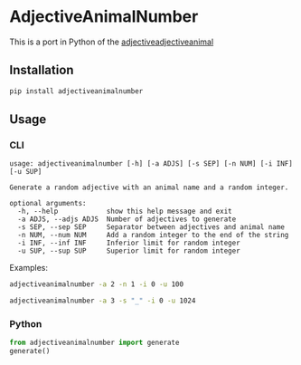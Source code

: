 # AdjectiveAnimalNumber

This is a port in Python of the [adjectiveadjectiveanimal](https://github.com/nii236/adjectiveadjectiveanimal)

## Installation

```bash 
pip install adjectiveanimalnumber
```

## Usage

### CLI
    usage: adjectiveanimalnumber [-h] [-a ADJS] [-s SEP] [-n NUM] [-i INF] [-u SUP]                                                                                                                                                                                     
    
    Generate a random adjective with an animal name and a random integer.
    
    optional arguments:
      -h, --help            show this help message and exit
      -a ADJS, --adjs ADJS  Number of adjectives to generate
      -s SEP, --sep SEP     Separator between adjectives and animal name
      -n NUM, --num NUM     Add a random integer to the end of the string
      -i INF, --inf INF     Inferior limit for random integer
      -u SUP, --sup SUP     Superior limit for random integer

Examples:
    
```bash
adjectiveanimalnumber -a 2 -n 1 -i 0 -u 100
```

```bash
adjectiveanimalnumber -a 3 -s "_" -i 0 -u 1024
```

### Python

```python
from adjectiveanimalnumber import generate
generate()
```
